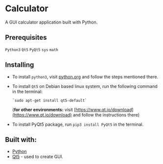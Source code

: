 # Calculator
A GUI calculator application built with Python.

## Prerequisites
  `Python3`
  `Qt5`
  `PyQt5`
  `sys`
  `math`
  
  ## Installing
  - To install `python3`, visit [python.org](https://www.python.org) and follow the steps mentioned there.
  - To install `Qt5` on Debian based linux system, run the following command in the terminal:
  
  		`sudo apt-get install qt5-default`
	(**for other environments:** visit [https://www.qt.io/download](https://www.qt.io/download) and follow the instructions there) 
  - To install PyQt5 package, run `pip3 install PyQt5` in the terminal.
  
  ## Built with:
  - [Python](https://www.python3.org)
  - [Qt5](https://www.qt.io) - used to create GUI.
